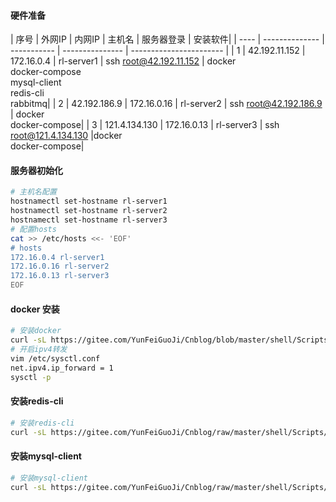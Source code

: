 #### 硬件准备

| 序号 | 外网IP         | 内网IP      | 主机名          | 服务器登录              | 安装软件|
| ---- | -------------- | ----------- | --------------- | ----------------------- |
| 1    | 42.192.11.152  | 172.16.0.4  | rl-server1 | ssh root@42.192.11.152 | docker<br>docker-compose<br>mysql-client<br>redis-cli<br>rabbitmq|
| 2    | 42.192.186.9 | 172.16.0.16 | rl-server2 | ssh root@42.192.186.9 | docker<br>docker-compose|
| 3    | 121.4.134.130 | 172.16.0.13 | rl-server3 | ssh root@121.4.134.130 |docker<br>docker-compose|

#### 服务器初始化
```bash
# 主机名配置
hostnamectl set-hostname rl-server1
hostnamectl set-hostname rl-server2
hostnamectl set-hostname rl-server3
# 配置hosts
cat >> /etc/hosts <<- 'EOF'
# hosts
172.16.0.4 rl-server1
172.16.0.16 rl-server2
172.16.0.13 rl-server3
EOF
```
#### docker 安装
```bash
# 安装docker
curl -sL https://gitee.com/YunFeiGuoJi/Cnblog/blob/master/shell/Scripts/docker_install.sh|sh
# 开启ipv4转发
vim /etc/sysctl.conf
net.ipv4.ip_forward = 1
sysctl -p
```

#### 安装redis-cli

```bash
# 安装redis-cli
curl -sL https://gitee.com/YunFeiGuoJi/Cnblog/raw/master/shell/Scripts/redis-cli_install.sh|sh
```

#### 安装mysql-client

```bash
# 安装mysql-client
curl -sL https://gitee.com/YunFeiGuoJi/Cnblog/raw/master/shell/Scripts/mysql-client_install.sh|sh
```

